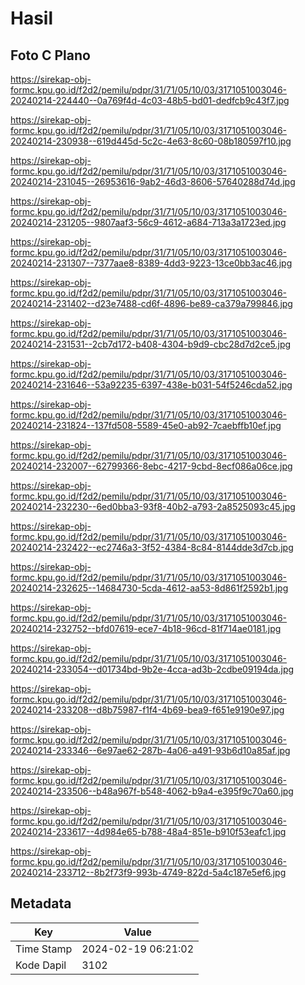 # Hasil

## Foto C Plano

https://sirekap-obj-formc.kpu.go.id/f2d2/pemilu/pdpr/31/71/05/10/03/3171051003046-20240214-224440--0a769f4d-4c03-48b5-bd01-dedfcb9c43f7.jpg

https://sirekap-obj-formc.kpu.go.id/f2d2/pemilu/pdpr/31/71/05/10/03/3171051003046-20240214-230938--619d445d-5c2c-4e63-8c60-08b180597f10.jpg

https://sirekap-obj-formc.kpu.go.id/f2d2/pemilu/pdpr/31/71/05/10/03/3171051003046-20240214-231045--26953616-9ab2-46d3-8606-57640288d74d.jpg

https://sirekap-obj-formc.kpu.go.id/f2d2/pemilu/pdpr/31/71/05/10/03/3171051003046-20240214-231205--9807aaf3-56c9-4612-a684-713a3a1723ed.jpg

https://sirekap-obj-formc.kpu.go.id/f2d2/pemilu/pdpr/31/71/05/10/03/3171051003046-20240214-231307--7377aae8-8389-4dd3-9223-13ce0bb3ac46.jpg

https://sirekap-obj-formc.kpu.go.id/f2d2/pemilu/pdpr/31/71/05/10/03/3171051003046-20240214-231402--d23e7488-cd6f-4896-be89-ca379a799846.jpg

https://sirekap-obj-formc.kpu.go.id/f2d2/pemilu/pdpr/31/71/05/10/03/3171051003046-20240214-231531--2cb7d172-b408-4304-b9d9-cbc28d7d2ce5.jpg

https://sirekap-obj-formc.kpu.go.id/f2d2/pemilu/pdpr/31/71/05/10/03/3171051003046-20240214-231646--53a92235-6397-438e-b031-54f5246cda52.jpg

https://sirekap-obj-formc.kpu.go.id/f2d2/pemilu/pdpr/31/71/05/10/03/3171051003046-20240214-231824--137fd508-5589-45e0-ab92-7caebffb10ef.jpg

https://sirekap-obj-formc.kpu.go.id/f2d2/pemilu/pdpr/31/71/05/10/03/3171051003046-20240214-232007--62799366-8ebc-4217-9cbd-8ecf086a06ce.jpg

https://sirekap-obj-formc.kpu.go.id/f2d2/pemilu/pdpr/31/71/05/10/03/3171051003046-20240214-232230--6ed0bba3-93f8-40b2-a793-2a8525093c45.jpg

https://sirekap-obj-formc.kpu.go.id/f2d2/pemilu/pdpr/31/71/05/10/03/3171051003046-20240214-232422--ec2746a3-3f52-4384-8c84-8144dde3d7cb.jpg

https://sirekap-obj-formc.kpu.go.id/f2d2/pemilu/pdpr/31/71/05/10/03/3171051003046-20240214-232625--14684730-5cda-4612-aa53-8d861f2592b1.jpg

https://sirekap-obj-formc.kpu.go.id/f2d2/pemilu/pdpr/31/71/05/10/03/3171051003046-20240214-232752--bfd07619-ece7-4b18-96cd-81f714ae0181.jpg

https://sirekap-obj-formc.kpu.go.id/f2d2/pemilu/pdpr/31/71/05/10/03/3171051003046-20240214-233054--d01734bd-9b2e-4cca-ad3b-2cdbe09194da.jpg

https://sirekap-obj-formc.kpu.go.id/f2d2/pemilu/pdpr/31/71/05/10/03/3171051003046-20240214-233208--d8b75987-f1f4-4b69-bea9-f651e9190e97.jpg

https://sirekap-obj-formc.kpu.go.id/f2d2/pemilu/pdpr/31/71/05/10/03/3171051003046-20240214-233346--6e97ae62-287b-4a06-a491-93b6d10a85af.jpg

https://sirekap-obj-formc.kpu.go.id/f2d2/pemilu/pdpr/31/71/05/10/03/3171051003046-20240214-233506--b48a967f-b548-4062-b9a4-e395f9c70a60.jpg

https://sirekap-obj-formc.kpu.go.id/f2d2/pemilu/pdpr/31/71/05/10/03/3171051003046-20240214-233617--4d984e65-b788-48a4-851e-b910f53eafc1.jpg

https://sirekap-obj-formc.kpu.go.id/f2d2/pemilu/pdpr/31/71/05/10/03/3171051003046-20240214-233712--8b2f73f9-993b-4749-822d-5a4c187e5ef6.jpg


## Metadata

| Key        | Value               |
| ---------- | ------------------- |
| Time Stamp | 2024-02-19 06:21:02 |
| Kode Dapil | 3102                |



